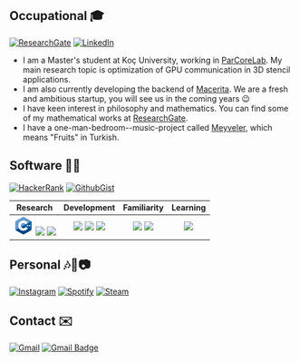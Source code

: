 

## Occupational 🎓
 [![ResearchGate](https://img.shields.io/badge/style-Erhan%20Tezcan-green?logo=ResearchGate&style=flat&label=ResearchGate&color=00ccbb&link=https://www.researchgate.net/profile/Erhan_Tezcan)](https://www.researchgate.net/profile/Erhan_Tezcan) [![LinkedIn](https://img.shields.io/badge/style-Erhan%20Tezcan-green?logo=LinkedIn&style=flat&label=LinkedIn&color=0077b5&link=https://www.linkedin.com/in/erhan-tezcan-2b95bb114)](https://www.linkedin.com/in/erhan-tezcan-2b95bb114) 
- I am a Master's student at Koç University, working in [ParCoreLab](https://parcorelab.ku.edu.tr/). My main research topic is optimization of GPU communication in 3D stencil applications.
- I am also currently developing the backend of [Macerita](https://www.macerita.com/). We are a fresh and ambitious startup, you will see us in the coming years 😉
- I have keen interest in philosophy and mathematics. You can find some of my mathematical works at [ResearchGate](https://www.researchgate.net/profile/Erhan_Tezcan).
- I have a one-man-bedroom--music-project called [Meyveler](https://www.instagram.com/meyvelerband/), which means "Fruits" in Turkish.


## Software 👨‍💻
[![HackerRank](https://img.shields.io/badge/style-erhany-green?logo=HackerRank&style=flat&label=HackerRank&color=2ec866&link=https://www.hackerrank.com/profile/erhany)](https://www.hackerrank.com/profile/erhany) [![GithubGist](https://img.shields.io/badge/-erhant-green?logo=GitHub&style=flat&label=Gists&color=181717&link=https://gist.github.com/erhant)](https://gist.github.com/erhant) 

| Research | Development | Familiarity | Learning |
|:--------:|:-----------:|:-----------:|:----:|
| <a href="https://en.cppreference.com/w/" target="_blank"><img height="35" src="https://github.com/vscode-icons/vscode-icons/blob/master/icons/file_type_cpp3.svg"></a> <a href="https://developer.nvidia.com/cuda-zone" target="_blank"><img height="35" src="https://github.com/uiwjs/file-icons/blob/master/icon/cuda.svg"></a> <a href="https://slurm.schedmd.com/overview.html" target="_blank"><img height="35" src="https://upload.wikimedia.org/wikipedia/commons/3/3a/Slurm_logo.svg"></a> | <a href="https://nodejs.org/en/" target="_blank"><img height="35" src="https://www.vectorlogo.zone/logos/nodejs/nodejs-icon.svg"></a> <a href="https://www.mongodb.com/" target="_blank"><img height="35" src="https://www.vectorlogo.zone/logos/mongodb/mongodb-icon.svg"></a> <a href="https://aws.amazon.com/" target="_blank"><img height="35" src="https://www.vectorlogo.zone/logos/amazon_aws/amazon_aws-ar21.svg"></a> | <a href="https://www.python.org/" target="_blank"><img height="35" src="https://www.vectorlogo.zone/logos/python/python-icon.svg"></a> <a href="https://golang.org/" target="_blank"><img height="35" src="https://www.vectorlogo.zone/logos/golang/golang-icon.svg"></a> | <a href="https://reactjs.org/" target="_blank"><img height="35" src="https://www.vectorlogo.zone/logos/reactjs/reactjs-icon.svg"></a> |

## Personal 🎶🎨📷
[![Instagram](https://img.shields.io/badge/style-erhantezcan-green?logo=instagram&style=flat&label=Instagram&color=c13584&link=https://www.instagram.com/erhantezcan/)](https://www.instagram.com/erhantezcan/) [![Spotify](https://img.shields.io/badge/-erhany-green?logo=Spotify&style=flat&label=Spotify&color=1ed760&link=https://open.spotify.com/user/erhany)](https://open.spotify.com/user/erhany) [![Steam](https://img.shields.io/badge/-erhany-green?logo=Steam&style=flat&label=Steam&color=2a475e&link=https://steamcommunity.com/id/erhanyyy)](https://steamcommunity.com/id/erhanyyy) 

## Contact ✉️
[![Gmail](https://img.shields.io/badge/style-erhany96@gmail.com-green?logo=gmail&style=flat&label=Gmail&color=d14836&link=mailto:erhany96@gmail.com)](mailto:erhany96@gmail.com) [![Gmail Badge](https://img.shields.io/badge/style-etezcan19@ku.edu.tr-green?logo=gmail&style=flat&label=Gmail&color=d14836&link=mailto:etezcan19@ku.edu.tr)](mailto:etezcan19@ku.edu.tr) 
<!-- https://shields.io/category/coverage for badges -->
<!-- testing area -->

<!-- ![visitors](https://visitor-badge.laobi.icu/badge?page_id=erhant.erhant) (visit counter) -->
